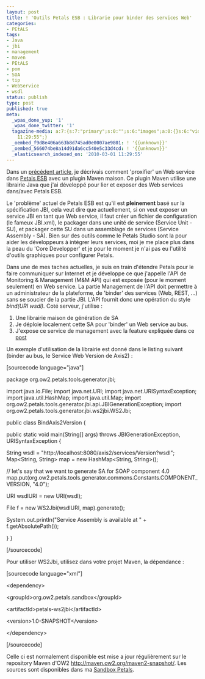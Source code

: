 ```yaml
---
layout: post
title: ! 'Outils Petals ESB : Librarie pour binder des services Web'
categories:
- PEtALS
tags:
- Java
- jbi
- management
- maven
- PEtALS
- pom
- SOA
- tip
- WebService
- wsdl
status: publish
type: post
published: true
meta:
  _wpas_done_yup: '1'
  _wpas_done_twitter: '1'
  tagazine-media: a:7:{s:7:"primary";s:0:"";s:6:"images";a:0:{}s:6:"videos";a:0:{}s:11:"image_count";s:1:"0";s:6:"author";s:7:"3303881";s:7:"blog_id";s:7:"3069558";s:9:"mod_stamp";s:19:"2010-03-01
    11:29:55";}
  _oembed_f9d8e406a663b8d745ad0e0007ae9801: ! '{{unknown}}'
  _oembed_566074be8a14d91da6cc540e5c33d4cd: ! '{{unknown}}'
  _elasticsearch_indexed_on: '2010-03-01 11:29:55'
---
```

Dans un <a href="http://chamerling.wordpress.com/2009/06/02/proxify-web-services-in-petals-with-maven/">précédent article</a>, je décrivais comment 'proxifier' un Web service dans <a href="http://petals.ow2.org">Petals ESB</a> avec un plugin Maven maison. Ce plugin Maven utilise une librairie Java que j'ai développé pour lier et exposer des Web services dans/avec Petals ESB.

Le 'problème' actuel de Petals ESB est qu'il est <strong>pleinement</strong> basé sur la spécification JBI, cela veut dire que actuellement, si on veut exposer un service JBI en tant que Web service, il faut créer un fichier de configuration (le fameux JBI.xml), le packager dans une unité de service (Service Unit - SU), et packager cette SU dans un assemblage de services (Service Assembly - SA). Bien sur des outils comme le Petals Studio sont la pour aider les développeurs à intégrer leurs services, moi je me place plus dans la peau du 'Core Developper' et je pour le moment je n'ai pas eu l'utilité d'outils graphiques pour configurer Petals.

Dans une de mes taches actuelles, je suis en train d'étendre Petals pour le faire communiquer sur Internet et je développe ce que j'appelle l'API de Monitoring &amp; Management (M&amp;M API) qui est exposée (pour le moment seulement) en Web service. La partie Management de l'API doit permettre à un administrateur de la plateforme, de 'binder' des services (Web, REST, ...) sans se soucier de la partie JBI.
L'API fournit donc une opération du style <em>bind(URI wsdl). </em>Coté serveur, j'utilise :
<ol>
	<li>Une librairie maison de génération de SA</li>
	<li>Je déploie localement cette SA pour 'binder' un Web service au bus.</li>
	<li>J'expose ce service de management avec la feature expliquée dans ce <a href="http://chamerling.wordpress.com/2009/10/07/exposing-fractal-components-as-webservices-in-petals-esb/">post</a></li>
</ol>
Un exemple d'utilisation de la librairie est donné dans le listing suivant (binder au bus, le Service Web Version de Axis2) :

[sourcecode language="java"]

package org.ow2.petals.tools.generator.jbi;

import java.io.File;
import java.net.URI;
import java.net.URISyntaxException;
import java.util.HashMap;
import java.util.Map;
import org.ow2.petals.tools.generator.jbi.api.JBIGenerationException;
import org.ow2.petals.tools.generator.jbi.ws2jbi.WS2Jbi;

public class BindAxis2Version {

public static void main(String[] args) throws JBIGenerationException, URISyntaxException {

String wsdl = &quot;http://localhost:8080/axis2/services/Version?wsdl&quot;;
Map&lt;String, String&gt; map = new HashMap&lt;String, String&gt;();

// let's say that we want to generate SA for SOAP component 4.0
map.put(org.ow2.petals.tools.generator.commons.Constants.COMPONENT_VERSION, &quot;4.0&quot;);

URI wsdlURI = new URI(wsdl);

File f = new WS2Jbi(wsdlURI, map).generate();

System.out.println(&quot;Service Assembly is available at &quot; + f.getAbsolutePath());

}
}

[/sourcecode]

Pour utiliser WS2Jbi, utilisez dans votre projet Maven, la dépendance :

[sourcecode language="xml"]

&lt;dependency&gt;

&lt;groupId&gt;org.ow2.petals.sandbox&lt;/groupId&gt;

&lt;artifactId&gt;petals-ws2jbi&lt;/artifactId&gt;

&lt;version&gt;1.0-SNAPSHOT&lt;/version&gt;

&lt;/dependency&gt;

[/sourcecode]

Celle ci est normalement disponible est mise a jour régulièrement sur le repository Maven d'OW2 <a href="http://maven.ow2.org/maven2-snapshot/">http://maven.ow2.org/maven2-snapshot/</a>. Les sources sont disponibles dans ma <a href="http://websvn.ow2.org/listing.php?repname=petals&amp;path=%2Fsandbox%2Fchamerling%2F#path_sandbox_chamerling_">Sandbox Petals</a>.
